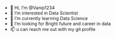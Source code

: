 - 👋 Hi, I’m @Vanip1234
- 👀 I’m interested in Data Scientist
- 🌱 I’m currently learning Data Science
- 💞️ I’m looking for Bright future and career in data
- 📫 u can reach me out with my git profile

<!---
Vanip1234/Vanip1234 is a ✨ special ✨ repository because its `README.md` (this file) appears on your GitHub profile.
You can click the Preview link to take a look at your changes.
--->

